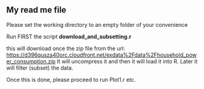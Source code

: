 ## My read me file


Please set the working directory to an empty folder of your convenience

Run FIRST the script <b>download_and_subsetting.r</b>


this will download once the zip file from the url: https://d396qusza40orc.cloudfront.net/exdata%2Fdata%2Fhousehold_power_consumption.zip
It will uncompress it and then it will load it into R. Later it will filter (subset) the data.

Once this is done, please proceed to run Plot1.r etc.